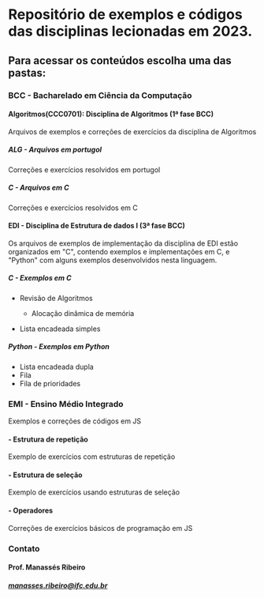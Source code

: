 # Repositório de exemplos e códigos das disciplinas lecionadas em 2023.

## Para acessar os conteúdos escolha uma das pastas:

### BCC - Bacharelado em Ciência da Computação

#### Algoritmos(CCC0701): Disciplina de Algoritmos (1ª fase BCC)
Arquivos de exemplos e correções de exercícios da disciplina de Algoritmos

##### ALG - Arquivos em portugol
Correções e exercícios resolvidos em portugol

##### C - Arquivos em C
Correções e exercícios resolvidos em C

#### EDI - Disciplina de Estrutura de dados I (3ª fase BCC)
Os arquivos de exemplos de implementação da disciplina de EDI estão organizados em "C", contendo exemplos e implementações em C, e "Python" com alguns exemplos desenvolvidos nesta linguagem.

##### C - Exemplos em C
- Revisão de Algoritmos
    - Alocação dinâmica de memória

- Lista encadeada simples

##### Python - Exemplos em Python
- Lista encadeada dupla
- Fila
- Fila de prioridades


### EMI - Ensino Médio Integrado
Exemplos e correções de códigos em JS

#### - Estrutura de repetição
Exemplo de exercícios com estruturas de repetição

#### - Estrutura de seleção
Exemplo de exercícios usando estruturas de seleção

#### - Operadores
Correções de exercícios básicos de programação em JS


### Contato
#### Prof. Manassés Ribeiro
##### manasses.ribeiro@ifc.edu.br